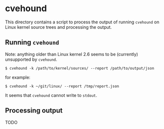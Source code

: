 # cvehound

This directory contains a script to process the output of running `cvehound`
on Linux kernel source trees and processing the output.

## Running `cvehound`

Note: anything older than Linux kernel 2.6 seems to be (currently) unsupported
by `cvehound`.

```
$ cvehound -k /path/to/kernel/sources/ --report /path/to/output/json
```

for example:

```
$ cvehound -k ~/git/linux/ --report /tmp/report.json
```

It seems that `cvehound` cannot write to `stdout`.

## Processing output

TODO
